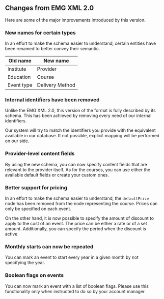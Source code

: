 ## Changes from EMG XML 2.0

Here are some of the major improvements introduced by this version.

### New names for certain types
In an effort to make the schema easier to understand, certain entities have been renamed to better convey their semantic.

|Old name|New name|
|-|-|
|Institute|Provider|
|Education|Course|
|Event type|Delivery Method|

### Internal identifiers have been removed
Unlike the EMG XML 2.0, this version of the format is fully described by its schema. This has been achieved by removing every need of our internal identifiers.

Our system will try to match the identifiers you provide with the equivalent available in our database. If not possible, explicit mapping will be performed on our side.

### Provider-level content fields
By using the new schema, you can now specify content fields that are relevant to the provider itself. As for the courses, you can use either the available default fields or create your custom ones.

### Better support for pricing
In an effort to make the schema easier to understand, the `defaultPrice` node has been removed from the node representing the course. Prices can only be specified on each event.

On the other hand, it is now possible to specify the amount of discount to apply to the cost of an event. The price can be either a rate or of a set amount. Additionally, you can specify the period when the discount is active.

### Monthly starts can now be repeated
You can mark an event to start every year in a given month by not specifying the year.

### Boolean flags on events
You can now mark an event with a list of boolean flags. Please use this functionality only when instructed to do so by your account manager.